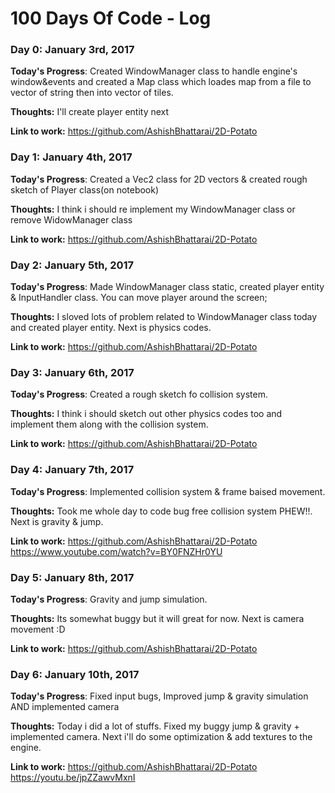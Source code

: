 # 100 Days Of Code - Log

### Day 0: January 3rd, 2017

**Today's Progress**: Created WindowManager class to handle engine's window&events and created a Map class which loades map from a file to vector of string then into vector of tiles.

**Thoughts:** I'll create player entity next

**Link to work:** https://github.com/AshishBhattarai/2D-Potato


### Day 1: January 4th, 2017

**Today's Progress**: Created a Vec2 class for 2D vectors & created rough sketch of Player class(on notebook)

**Thoughts:** I think i should re implement my WindowManager class or remove WidowManager class

**Link to work:** https://github.com/AshishBhattarai/2D-Potato


### Day 2: January 5th, 2017

**Today's Progress**: Made WindowManager class static, created player entity & InputHandler class. You can move player around the screen;

**Thoughts:** I sloved lots of problem related to WindowManager class today and created player entity. Next is physics codes.

**Link to work:** https://github.com/AshishBhattarai/2D-Potato


### Day 3: January 6th, 2017

**Today's Progress**: Created a rough sketch fo collision system.

**Thoughts:** I think i should sketch out other physics codes too and implement them along with the collision system.

**Link to work:** https://github.com/AshishBhattarai/2D-Potato


### Day 4: January 7th, 2017

**Today's Progress**: Implemented collision system & frame baised movement.

**Thoughts:** Took me whole day to code bug free collision system PHEW!!. Next is gravity & jump.

**Link to work:** https://github.com/AshishBhattarai/2D-Potato	
				  https://www.youtube.com/watch?v=BY0FNZHr0YU
				  
### Day 5: January 8th, 2017

**Today's Progress**: Gravity and jump simulation.

**Thoughts:** Its somewhat buggy but it will great for now. Next is camera movement :D

**Link to work:** https://github.com/AshishBhattarai/2D-Potato	


### Day 6: January 10th, 2017

**Today's Progress**: Fixed input bugs, Improved jump & gravity simulation AND implemented camera

**Thoughts:** Today i did a lot of stuffs. Fixed my buggy jump & gravity + implemented camera. Next i'll	 do some optimization & add textures to the engine.

**Link to work:** https://github.com/AshishBhattarai/2D-Potato	
				  https://youtu.be/jpZZawvMxnI
				  
				  

